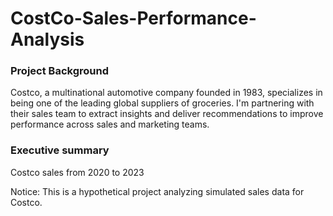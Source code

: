 # CostCo-Sales-Performance-Analysis

### Project Background 
Costco, a multinational automotive company founded in 1983, specializes in being one of the leading global suppliers of groceries. I'm partnering with their sales team to extract insights and deliver recommendations to improve performance across sales and marketing teams.

### Executive summary
Costco sales from 2020 to 2023






Notice: This is a hypothetical project analyzing simulated sales data for Costco.

